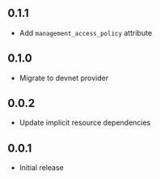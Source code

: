 ## 0.1.1

- Add `management_access_policy` attribute

## 0.1.0

- Migrate to devnet provider

## 0.0.2

- Update implicit resource dependencies

## 0.0.1

- Initial release
